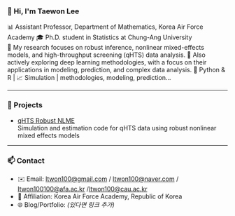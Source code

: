 ### 👋 Hi, I'm Taewon Lee

📊 Assistant Professor, Department of Mathematics, Korea Air Force Academy
🎓 Ph.D. student in Statistics at Chung-Ang University  
🔬 My research focuses on robust inference, nonlinear mixed-effects models, and high-throughput screening (qHTS) data analysis.
🧠 Also actively exploring deep learning methodologies, with a focus on their applications in modeling, prediction, and complex data analysis.
🐍 Python & R | 📈 Simulation | methodologies, modeling, prediction...

---

### 📌 Projects

- [qHTS Robust NLME](https://github.com/twfreedom/qhts-robust-nlme)  
  Simulation and estimation code for qHTS data using robust nonlinear mixed effects models

---

### 📫 Contact

- ✉️ Email: ltwon100@gmail.com / ltwon100@naver.com / ltwon100100@afa.ac.kr /ltwon100@cau.ac.kr
- 🧭 Affiliation: Korea Air Force Academy, Republic of Korea  
- 🌐 Blog/Portfolio: *(있다면 링크 추가)*

